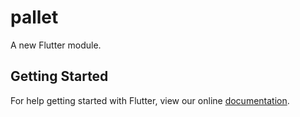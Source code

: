 # pallet

A new Flutter module.

## Getting Started

For help getting started with Flutter, view our online
[documentation](https://flutter.dev/).
